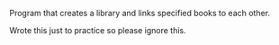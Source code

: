 Program that creates a library and links specified books to each other.

Wrote this just to practice so please ignore this.
